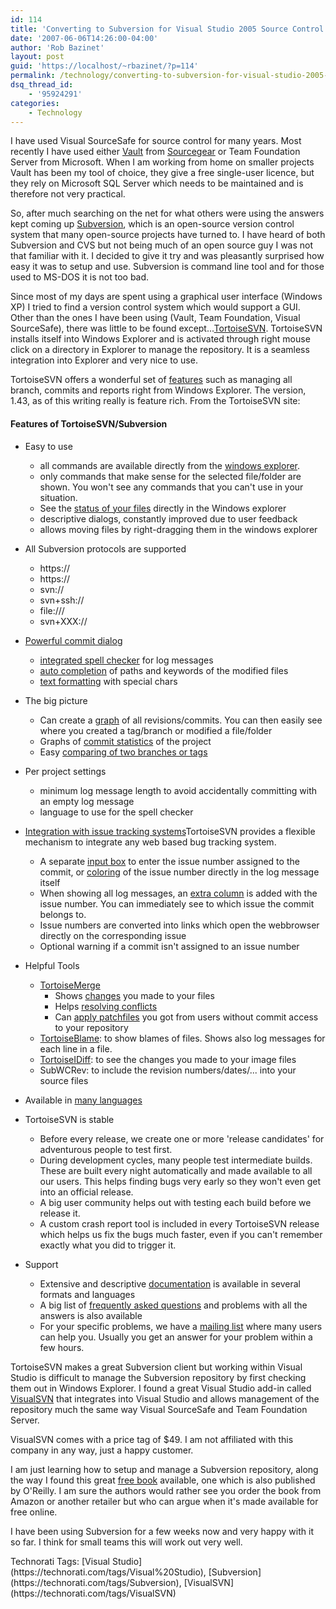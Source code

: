 ```yaml
---
id: 114
title: 'Converting to Subversion for Visual Studio 2005 Source Control.'
date: '2007-06-06T14:26:00-04:00'
author: 'Rob Bazinet'
layout: post
guid: 'https://localhost/~rbazinet/?p=114'
permalink: /technology/converting-to-subversion-for-visual-studio-2005-source-control/
dsq_thread_id:
    - '95924291'
categories:
    - Technology
---
```


I have used Visual SourceSafe for source control for many years. Most recently I have used either [Vault](https://www.sourcegear.com/vault/index.html) from [Sourcegear](https://www.sourcegear.com) or Team Foundation Server from Microsoft. When I am working from home on smaller projects Vault has been my tool of choice, they give a free single-user licence, but they rely on Microsoft SQL Server which needs to be maintained and is therefore not very practical.

So, after much searching on the net for what others were using the answers kept coming up [Subversion](https://subversion.tigris.org/), which is an open-source version control system that many open-source projects have turned to. I have heard of both Subversion and CVS but not being much of an open source guy I was not that familiar with it. I decided to give it try and was pleasantly surprised how easy it was to setup and use. Subversion is command line tool and for those used to MS-DOS it is not too bad.

Since most of my days are spent using a graphical user interface (Windows XP) I tried to find a version control system which would support a GUI. Other than the ones I have been using (Vault, Team Foundation, Visual SourceSafe), there was little to be found except...[TortoiseSVN](https://tortoisesvn.net/). TortoiseSVN installs itself into Windows Explorer and is activated through right mouse click on a directory in Explorer to manage the repository. It is a seamless integration into Explorer and very nice to use.

TortoiseSVN offers a wonderful set of [features](https://tortoisesvn.tigris.org/) such as managing all branch, commits and reports right from Windows Explorer. The version, 1.43, as of this writing really is feature rich. From the TortoiseSVN site:

#### Features of TortoiseSVN/Subversion

- Easy to use 
    - all commands are available directly from the [windows explorer](https://tortoisesvn.tigris.org/ExplorerIntegration.html#contextmenus).
    - only commands that make sense for the selected file/folder are shown. You won't see any commands that you can't use in your situation.
    - See the [status of your files](https://tortoisesvn.tigris.org/ExplorerIntegration.html#overlays) directly in the Windows explorer
    - descriptive dialogs, constantly improved due to user feedback
    - allows moving files by right-dragging them in the windows explorer
- All Subversion protocols are supported 
    - https://
    - https://
    - svn://
    - svn+ssh://
    - file:///
    - svn+XXX://
- [Powerful commit dialog](https://tortoisesvn.tigris.org/commitdialog.html)
    - [integrated spell checker](https://tortoisesvn.tigris.org/commitdialog.html#spellchecker) for log messages
    - [auto completion](https://tortoisesvn.tigris.org/commitdialog.html#autocompletion) of paths and keywords of the modified files
    - [text formatting](https://tortoisesvn.tigris.org/commitdialog.html#textformatting) with special chars
- The big picture 
    - Can create a [graph](https://tortoisesvn.tigris.org/bigpicture.html#revisiongraph) of all revisions/commits. You can then easily see where you created a tag/branch or modified a file/folder
    - Graphs of [commit statistics](https://tortoisesvn.tigris.org/bigpicture.html#statistics) of the project
    - Easy [comparing of two branches or tags](https://tortoisesvn.tigris.org/bigpicture.html#dirdiff)
- Per project settings 
    - minimum log message length to avoid accidentally committing with an empty log message
    - language to use for the spell checker
- [Integration with issue tracking systems](https://tortoisesvn.tigris.org/issuetrackers.html)TortoiseSVN provides a flexible mechanism to integrate any web based bug tracking system.
    
    
    - A separate [input box](https://tortoisesvn.tigris.org/issuetrackers.html#commit) to enter the issue number assigned to the commit, or [coloring](https://tortoisesvn.tigris.org/issuetrackers.html#commit) of the issue number directly in the log message itself
    - When showing all log messages, an [extra column](https://tortoisesvn.tigris.org/issuetrackers.html#log) is added with the issue number. You can immediately see to which issue the commit belongs to.
    - Issue numbers are converted into links which open the webbrowser directly on the corresponding issue
    - Optional warning if a commit isn't assigned to an issue number
- Helpful Tools 
    - [TortoiseMerge](https://tortoisesvn.tigris.org/TortoiseMerge.html)
        - Shows [changes](https://tortoisesvn.tigris.org/TortoiseMerge.html#diff) you made to your files
        - Helps [resolving conflicts](https://tortoisesvn.tigris.org/TortoiseMerge.html#merge)
        - Can [apply patchfiles](https://tortoisesvn.tigris.org/TortoiseMerge.html#patch) you got from users without commit access to your repository
    - [TortoiseBlame](https://tortoisesvn.tigris.org/blame.html): to show blames of files. Shows also log messages for each line in a file.
    - [TortoiseIDiff](https://tortoisesvn.tigris.org/TortoiseIDiff.html): to see the changes you made to your image files
    - SubWCRev: to include the revision numbers/dates/... into your source files
- Available in [many languages](https://tortoisesvn.net/translation_status)
- TortoiseSVN is stable 
    - Before every release, we create one or more 'release candidates' for adventurous people to test first.
    - During development cycles, many people test intermediate builds. These are built every night automatically and made available to all our users. This helps finding bugs very early so they won't even get into an official release.
    - A big user community helps out with testing each build before we release it.
    - A custom crash report tool is included in every TortoiseSVN release which helps us fix the bugs much faster, even if you can't remember exactly what you did to trigger it.
- Support 
    - Extensive and descriptive [documentation](https://tortoisesvn.net/support) is available in several formats and languages
    - A big list of [frequently asked questions](https://tortoisesvn.net/faq) and problems with all the answers is also available
    - For your specific problems, we have a [mailing list](https://tortoisesvn.tigris.org/list_etiquette.html) where many users can help you. Usually you get an answer for your problem within a few hours.

TortoiseSVN makes a great Subversion client but working within Visual Studio is difficult to manage the Subversion repository by first checking them out in Windows Explorer. I found a great Visual Studio add-in called [VisualSVN](https://www.visualsvn.com/?gclid=CIGTx9eE0IwCFSBMGgodmiU0tQ) that integrates into Visual Studio and allows management of the repository much the same way Visual SourceSafe and Team Foundation Server.

VisualSVN comes with a price tag of $49. I am not affiliated with this company in any way, just a happy customer.

I am just learning how to setup and manage a Subversion repository, along the way I found this great [free book](https://svnbook.red-bean.com/) available, one which is also published by O'Reilly. I am sure the authors would rather see you order the book from Amazon or another retailer but who can argue when it's made available for free online.

I have been using Subversion for a few weeks now and very happy with it so far. I think for small teams this will work out very well.

<div class="wlWriterSmartContent" style="display:inline;margin:0;
padding:0;">Technorati Tags: [Visual Studio](https://technorati.com/tags/Visual%20Studio), [Subversion](https://technorati.com/tags/Subversion), [VisualSVN](https://technorati.com/tags/VisualSVN)</div>